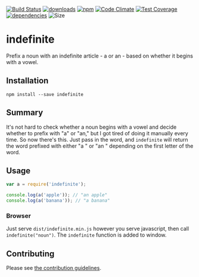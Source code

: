 [![Build Status](https://travis-ci.org/tandrewnichols/indefinite.png)](https://travis-ci.org/tandrewnichols/indefinite) [![downloads](http://img.shields.io/npm/dm/indefinite.svg)](https://npmjs.org/package/indefinite) [![npm](http://img.shields.io/npm/v/indefinite.svg)](https://npmjs.org/package/indefinite) [![Code Climate](https://codeclimate.com/github/tandrewnichols/indefinite/badges/gpa.svg)](https://codeclimate.com/github/tandrewnichols/indefinite) [![Test Coverage](https://codeclimate.com/github/tandrewnichols/indefinite/badges/coverage.svg)](https://codeclimate.com/github/tandrewnichols/indefinite) [![dependencies](https://david-dm.org/tandrewnichols/indefinite.png)](https://david-dm.org/tandrewnichols/indefinite) ![Size](https://img.shields.io/badge/size-187b-brightgreen.svg)

# indefinite

Prefix a noun with an indefinite article - a or an - based on whether it begins with a vowel.

## Installation

`npm install --save indefinite`

## Summary

It's not hard to check whether a noun begins with a vowel and decide whether to prefix with "a" or "an," but I got tired of doing it manually every time. So now there's this. Just pass in the word, and `indefinite` will return the word prefixed with either "a " or "an " depending on the first letter of the word.

## Usage

```js
var a = require('indefinite');

console.log(a('apple')); // "an apple"
console.log(a('banana')); // "a banana"
```

### Browser

Just serve `dist/indefinite.min.js` however you serve javascript, then call `indefinite("noun")`. The `indefinite` function is added to window.

## Contributing

Please see [the contribution guidelines](contributing.md).
